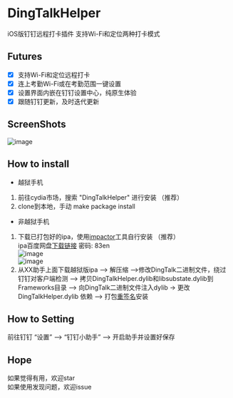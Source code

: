 # DingTalkHelper
iOS版钉钉远程打卡插件 支持Wi-Fi和定位两种打卡模式

## Futures

- [x] 支持Wi-Fi和定位远程打卡
- [x] 连上考勤Wi-Fi或在考勤范围一键设置
- [x] 设置界面内嵌在钉钉设置中心，纯原生体验
- [x] 跟随钉钉更新，及时迭代更新

## ScreenShots

![image](https://github.com/kevll/DingTalkHelper/blob/master/screenshots/setting.PNG)

## How to install

- 越狱手机
1.  前往cydia市场，搜索 "DingTalkHelper" 进行安装 （推荐）
2.  clone到本地，手动 make package install

- 非越狱手机
1. 下载已打包好的ipa，使用[impactor](http://www.cydiaimpactor.com/)工具自行安装 （推荐）</br>
ipa百度网盘[下载链接](https://pan.baidu.com/s/1qZbHbQW)  密码: 83en </br>
![image](https://github.com/kevll/WeChatRedEnvelopesHelper/blob/master/screenshots/stepone.gif)</br>
![image](https://github.com/kevll/WeChatRedEnvelopesHelper/blob/master/screenshots/steptwo.gif)</br>
2. 从XX助手上面下载越狱版ipa --> 解压缩 -->修改DingTalk二进制文件，绕过钉钉对客户端检测 --> 拷贝DingTalkHelper.dylib和libsubstate.dylib到Frameworks目录 --> 向DingTalk二进制文件注入dylib -> 更改 DingTalkHelper.dylib 依赖 --> 打包[重签名](https://github.com/kevll/resign)安装

## How to Setting
前往钉钉 “设置” —-> “钉钉小助手” —-> 开启助手并设置好保存</br>

## Hope

如果觉得有用，欢迎star</br>
如果使用发现问题，欢迎issue
